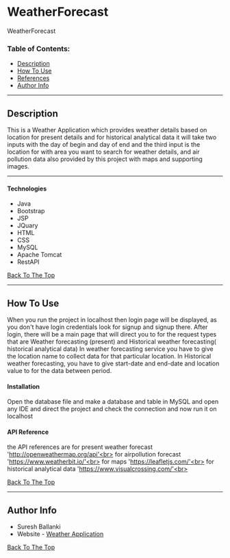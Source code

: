 # WeatherForecast
WeatherForecast


### Table of Contents:

- [Description](#description)
- [How To Use](#how-to-use)
- [References](#references)
- [Author Info](#author-info)

---

## Description

This is a Weather Application which provides weather details based on location for present details and for historical analytical data
it will take two inputs with the day of begin and day of end and the third input is the location for with area you want to search for weather details, 
and air pollution data also provided by this project with maps and supporting images.

---

#### Technologies

- Java
- Bootstrap
- JSP
- JQuary
- HTML
- CSS
- MySQL
- Apache Tomcat
- RestAPI

[Back To The Top](#WeatherForecast)

---

## How To Use

When you run the project in localhost then login page will be displayed, as you don't have login credentials look for signup and signup there.
After login, there will be a main page that will direct you to for the request types that are
Weather forecasting (present) and Historical weather forecasting( historical analytical data)
In weather forecasting service you have to give the location name to collect data for that particular location. 
In Historical weather forecasting, you have to give start-date and end-date and location value to for the data between period.


#### Installation

Open the database file  and make a database and table in MySQL and
open any IDE and direct the project and check the connection 
and now run it on localhost  


#### API Reference

the API references are 
for present weather forecast 'http://openweathermap.org/api'<br>
for airpollution forecast 'https://www.weatherbit.io/'<br>
for maps 'https://leafletjs.com/'<br>
for historical analytical data 'https://www.visualcrossing.com/'<br>

[Back To The Top](#WeatherForecast)

---


## Author Info
- Suresh Ballanki
- Website - [Weather Application](http://assignment.us-east-2.elasticbeanstalk.com/)

[Back To The Top](#WeatherForecast)

